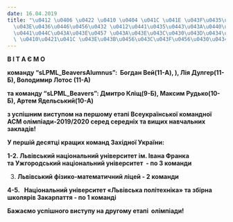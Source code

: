 ```yaml
---
date: 16.04.2019
title: "\u0412 \u0406 \u0422 \u0410 \u0404 \u041C \u041E \u043F\u0435\u0440\u0435\u043C\
  \u043E\u0436\u0446\u0456\u0432 \u0412\u0441\u0435\u0443\u043A\u0440\u0430\u0457\u043D\
  \u0441\u044C\u043A\u043E\u0457 \u043A\u043E\u043C\u0430\u043D\u0434\u043D\u043E\u0457\
  \ \u0410\u0421\u041C \u043E\u043B\u0456\u043C\u043F\u0456\u0430\u0434\u0438-2019/2020"
---
```

**В І Т А Є М О**

**команду “sLPML\_BeaversAlumnus”:  Богдан Вей(11-А), ), Лія Дулгер(11-Б), Володимир Лотос (11-А)**

**та команду “sLPML\_Beavers”: Дмитро Кліщ(9-Б), Максим Рудько(10-Б), Артем Ядельський(10-А)**

**з успішним виступом на першому етапі Всеукраїнської командної АСМ олімпіади-2019/2020 серед середніх та вищих навчальних закладів!**

**У першій десятці кращих команд Західної України:**

**1-2. Львівський національний університет ім. Івана Франка та Ужгородський національний університет  - по 3 команди**

3. **Львівський фізико-математичний ліцей - 2 команди**

**4-5.   Національний університет «Львівська політехніка» та збірна школярів Закарпаття - по 1 команді**

**Бажаємо успішного виступу на другому етапі  олімпіади!**